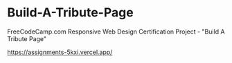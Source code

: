 # Build-A-Tribute-Page

FreeCodeCamp.com Responsive Web Design Certification Project - "Build A Tribute Page"

https://assignments-5kxi.vercel.app/
